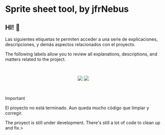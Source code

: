 # Sprite sheet tool, by jfrNebus

## HI! :wave:

Las siguientes etiquetas te permiten acceder a una serie de explicaciones, descripciones, y demás aspectos relacionados con el proyecto.

The following labels allow you to review all explanations, descriptions, and matters related to the project.

<br>

<p align="center">
    <a href="readme_español.md"><img src="https://img.shields.io/badge/readme-espa%C3%B1ol%20%F0%9F%87%AA%F0%9F%87%B8-f9f2bc"/></a>
    <a href="readme_english.md"><img src="https://img.shields.io/badge/readme-english%F0%9F%87%AC%F0%9F%87%A7-bcd8f9"/></a>
</p>

<br>

> [!IMPORTANT]
> El proyecto no está terminado. Aun queda mucho código que limpiar y corregir.
> 
> The proyect is still under development. There's still a lot of code to clean up and fix.> 
